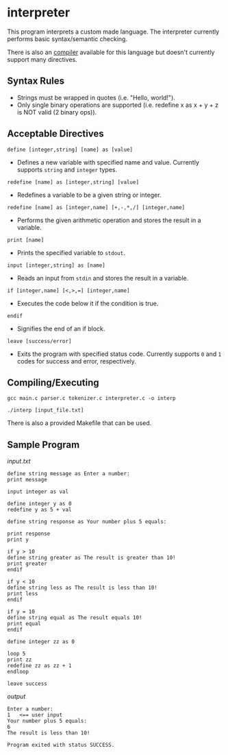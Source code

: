 # interpreter

This program interprets a custom made language. The interpreter currently performs basic syntax/semantic checking.

There is also an [compiler](https://github.com/rjnesspor/compiler) available for this language but doesn't currently support many directives.

Syntax Rules
-
- Strings must be wrapped in quotes (i.e. "Hello, world!").
- Only single binary operations are supported (i.e. redefine x as x + y + z is NOT valid (2 binary ops)).


Acceptable Directives 
-

`define [integer,string] [name] as [value]`
- Defines a new variable with specified name and value. Currently supports `string` and `integer` types.

`redefine [name] as [integer,string] [value]`
- Redefines a variable to be a given string or integer.

`redefine [name] as [integer,name] [+,-,*,/] [integer,name]`
- Performs the given arithmetic operation and stores the result in a variable.

`print [name]`
- Prints the specified variable to `stdout`.

`input [integer,string] as [name]`
- Reads an input from `stdin` and stores the result in a variable.

`if [integer,name] [<,>,=] [integer,name]`
- Executes the code below it if the condition is true.

`endif`
- Signifies the end of an if block.

`leave [success/error]`
- Exits the program with specified status code. Currently supports `0` and `1` codes for success and error, respectively.

Compiling/Executing
-

`gcc main.c parser.c tokenizer.c interpreter.c -o interp`

`./interp [input_file.txt]`

There is also a provided Makefile that can be used.

Sample Program
-

*input.txt*
```
define string message as Enter a number:
print message

input integer as val

define integer y as 0
redefine y as 5 + val

define string response as Your number plus 5 equals:

print response
print y

if y > 10
define string greater as The result is greater than 10!
print greater
endif

if y < 10
define string less as The result is less than 10!
print less
endif

if y = 10
define string equal as The result equals 10!
print equal
endif

define integer zz as 0

loop 5
print zz
redefine zz as zz + 1
endloop

leave success
```

*output*
```
Enter a number:
1   <== user input
Your number plus 5 equals:
6
The result is less than 10!

Program exited with status SUCCESS.
```